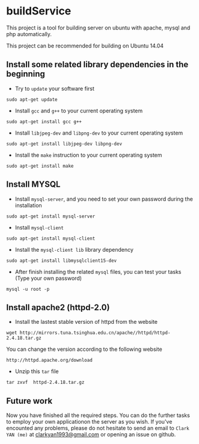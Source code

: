 # buildService
This project is a tool for building server on ubuntu with apache, mysql and php automatically.

This project can be recommended for building on Ubuntu 14.04

## Install some related library dependencies in the beginning
* Try to ```update``` your software first
```
sudo apt-get update
```
* Install ```gcc``` and ```g++``` to your current operating system
```
sudo apt-get install gcc g++
```
* Install ```libjpeg-dev``` and ```libpng-dev``` to your current operating system
```
sudo apt-get install libjpeg-dev libpng-dev
```
* Install the ```make``` instruction to your current operating system
```
sudo apt-get install make
```

## Install MYSQL 
* Install ```mysql-server```, and you need to set your own password during the installation
```
sudo apt-get install mysql-server
```
* Install ```mysql-client```
```
sudo apt-get install mysql-client
```
* Install the ```mysql-client lib``` library dependency
```
sudo apt-get install libmysqlclient15-dev
```
* After finish installing the related ```mysql``` files, you can test your tasks (Type your own password)
```
mysql -u root -p
```

## Install apache2 (httpd-2.0)
* Install the lastest stable version of httpd from the website
```
wget http://mirrors.tuna.tsinghua.edu.cn/apache//httpd/httpd-2.4.18.tar.gz
```
You can change the version according to the following website
```
http://httpd.apache.org/download
```
* Unzip this ```tar``` file
```
tar zxvf  httpd-2.4.18.tar.gz
```


## Future work
Now you have finished all the required steps. You can do the further tasks to employ your own applicationon the server as you wish.
If you've encounted any problems, please do not hesitate to send an email to ```Clark YAN (me)``` at clarkyan1993@gmail.com or opening an issue on github.

